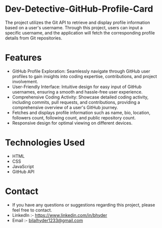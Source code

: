 # Dev-Detective-GitHub-Profile-Card
The project utilizes the Git API to retrieve and display profile information based on a user's username. Through this project, users can input a specific username, and the application will fetch the corresponding profile details from Git repositories.

# Features
- GitHub Profile Exploration: Seamlessly navigate through GitHub user profiles to gain insights into coding expertise, contributions, and project involvement.
- User-Friendly Interface: Intuitive design for easy input of GitHub usernames, ensuring a smooth and hassle-free user experience.
- Comprehensive Coding Activity: Showcase detailed coding activity, including commits, pull requests, and contributions, providing a comprehensive overview of a user's GitHub journey.
- Fetches and displays profile information such as name, bio, location, followers count, following count, and public repository count.
- Responsive design for optimal viewing on different devices.
  
# Technologies Used
- HTML
- CSS
- JavaScript
- GitHub API

# Contact
 - If you have any questions or suggestions regarding this project, please feel free to contact.
 - LinkedIn :- https://www.linkedin.com/in/bhyder
 - Email :- bilalhyder1233@gmail.com

  


